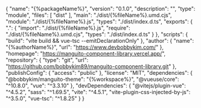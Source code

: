 {
"name": "{%packageName%}",
"version": "0.1.0",
"description": "",
"type": "module",
"files": [
"dist"
],
"main": "./dist/{%fileName%}.umd.cjs",
"module": "./dist/{%fileName%}.js",
"types": "./dist/index.d.ts",
"exports": {
".": {
"import": "./dist/{%fileName%}.js",
"require": "./dist/{%fileName%}.umd.cjs",
"types": "./dist/index.d.ts"
}
},
"scripts": {
"build": "vite build && vue-tsc --emitDeclarationOnly"
},
"author": {
"name": "{%authorName%}",
"url": "https://www.devbobbykim.com/"
},
"homepage": "https://manguito-component-library.vercel.app/",
"repository": {
"type": "git",
"url": "https://github.com/bobbykim89/manguito-component-library.git"
},
"publishConfig": {
"access": "public"
},
"license": "MIT",
"dependencies": {
"@bobbykim/manguito-theme": "{%workspace%}",
"@vueuse/core": "^10.8.0",
"vue": "^3.3.10"
},
"devDependencies": {
"@vitejs/plugin-vue": "^4.5.2",
"sass": "^1.69.5",
"vite": "^4.5.1",
"vite-plugin-css-injected-by-js": "^3.5.0",
"vue-tsc": "^1.8.25"
}
}
